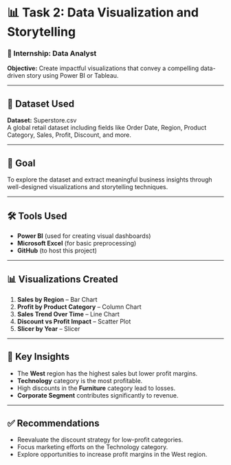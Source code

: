 # 📊 Task 2: Data Visualization and Storytelling

### 💼 Internship: Data Analyst  
**Objective:** Create impactful visualizations that convey a compelling data-driven story using Power BI or Tableau.

---

## 📁 Dataset Used
**Dataset:** Superstore.csv  
A global retail dataset including fields like Order Date, Region, Product Category, Sales, Profit, Discount, and more.

---

## 🎯 Goal
To explore the dataset and extract meaningful business insights through well-designed visualizations and storytelling techniques.

---

## 🛠 Tools Used
- **Power BI** (used for creating visual dashboards)
- **Microsoft Excel** (for basic preprocessing)
- **GitHub** (to host this project)

---

## 📊 Visualizations Created
1. **Sales by Region** – Bar Chart  
2. **Profit by Product Category** – Column Chart  
3. **Sales Trend Over Time** – Line Chart  
4. **Discount vs Profit Impact** – Scatter Plot  
5. **Slicer by Year** – Slicer

---

## 🧠 Key Insights
- The **West** region has the highest sales but lower profit margins.
- **Technology** category is the most profitable.
- High discounts in the **Furniture** category lead to losses.
- **Corporate Segment** contributes significantly to revenue.

---

## ✅ Recommendations
- Reevaluate the discount strategy for low-profit categories.
- Focus marketing efforts on the Technology category.
- Explore opportunities to increase profit margins in the West region.

